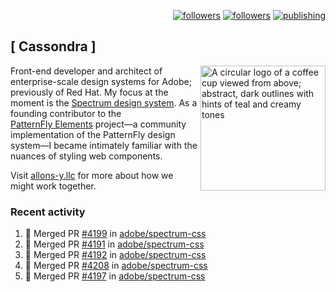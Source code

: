 <p align="right"><a rel="me" href="https://front-end.social/@castastrophe">
    <img alt="followers" title="Follow me on Mastodon" src="https://img.shields.io/mastodon/follow/109297102751309835?domain=https%3A%2F%2Ffront-end.social&label=Follow&logo=mastodon&logoColor=white&style=for-the-badge&labelColor=008080&color=006969"/></a>
  <a href="https://codepen.io/castastrophe/">
    <img alt="followers" title="Follow me on CodePen" src="https://img.shields.io/badge/23-1?color=640464&labelColor=7c007c&style=for-the-badge&logo=codepen&label=Follow"/></a>
<a href="https://castastrophe.medium.com/">
    <img alt="publishing" title="View articles on Medium" src="https://img.shields.io/badge/107-1?color=666&labelColor=444&label=subscribe&logo=medium&logoColor=white&style=for-the-badge"/></a>
</p>

## [&nbsp;Cassondra&nbsp;]

<img align="right" src="https://github-production-user-asset-6210df.s3.amazonaws.com/1840295/253016758-ba468774-1cd3-42c2-8f43-947b5eeb5edf.png" height="200" alt="A circular logo of a coffee cup viewed from above; abstract, dark outlines with hints of teal and creamy tones">

Front-end developer and architect of enterprise-scale design systems for Adobe; previously of Red Hat. My focus at the moment is the [Spectrum design system](https://github.com/adobe/spectrum-css). As a founding contributor to the [PatternFly&nbsp;Elements](https://github.com/patternfly/patternfly-elements) project&mdash;a community implementation of the PatternFly design system&mdash;I became intimately familiar with the nuances of styling web components.

Visit [allons-y.llc](http://allons-y.llc/) for more about how we might work together.

### Recent activity

<!--START_SECTION:activity-->
1. 🎉 Merged PR [#4199](https://github.com/adobe/spectrum-css/pull/4199) in [adobe/spectrum-css](https://github.com/adobe/spectrum-css)
2. 🎉 Merged PR [#4191](https://github.com/adobe/spectrum-css/pull/4191) in [adobe/spectrum-css](https://github.com/adobe/spectrum-css)
3. 🎉 Merged PR [#4192](https://github.com/adobe/spectrum-css/pull/4192) in [adobe/spectrum-css](https://github.com/adobe/spectrum-css)
4. 🎉 Merged PR [#4208](https://github.com/adobe/spectrum-css/pull/4208) in [adobe/spectrum-css](https://github.com/adobe/spectrum-css)
5. 🎉 Merged PR [#4197](https://github.com/adobe/spectrum-css/pull/4197) in [adobe/spectrum-css](https://github.com/adobe/spectrum-css)
<!--END_SECTION:activity-->
